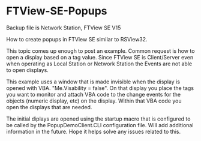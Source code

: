 # FTView-SE-Popups
Backup file is Network Station, FTView SE V15

How to create popups in FTView SE similar to RSView32.

This topic comes up enough to post an example.  Common request is how to open a display based on a tag value.  Since FTView SE is Client/Server even when operating as Local Station or Network Station the Events are not able to open displays.

This example uses a window that is made invisible when the display is opened with VBA. "Me.Visability = false".  On that display you place the tags you want to monitor and attach VBA code to the change events for the objects (numeric display, etc) on the display.
Within that VBA code you open the displays that are needed.

The initial diplays are opened using the startup macro that is configured to be called by the PopupDemoClient.CLI configuration file.  Will add additional information in the future.
Hope it helps solve any issues related to this.


